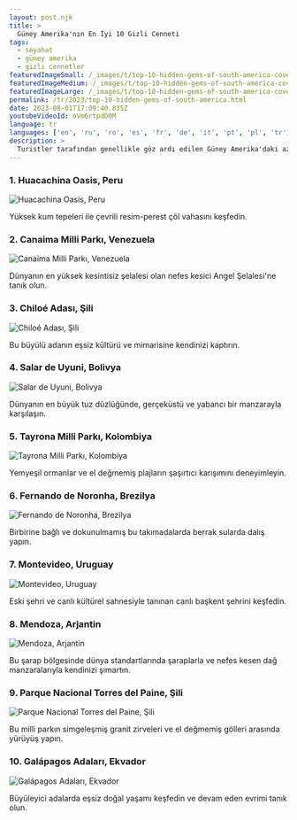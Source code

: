 ```yaml
---
layout: post.njk
title: >
  Güney Amerika'nın En İyi 10 Gizli Cenneti
tags:
  - seyahat
  - güney amerika
  - gizli cennetler
featuredImageSmall: /_images/t/top-10-hidden-gems-of-south-america-cover-tr-small.webp
featuredImageMedium: /_images/t/top-10-hidden-gems-of-south-america-cover-tr-medium.webp
featuredImageLarge: /_images/t/top-10-hidden-gems-of-south-america-cover-tr-large.webp
permalink: /tr/2023/top-10-hidden-gems-of-south-america.html
date: 2023-08-01T17:09:40.835Z
youtubeVideoId: oVm6rtpdD0M
language: tr
languages: ['en', 'ru', 'ro', 'es', 'fr', 'de', 'it', 'pt', 'pl', 'tr']
description: >
  Turistler tarafından genellikle göz ardı edilen Güney Amerika'daki az bilinen ancak etkileyici destinasyonları keşfedin.
---
```


### 1. Huacachina Oasis, Peru

![Huacachina Oasis, Peru](/_images/d/d493dc364c4626fe4f87088acc51c4c7-medium.webp)

Yüksek kum tepeleri ile çevrili resim-perest çöl vahasını keşfedin.

### 2. Canaima Milli Parkı, Venezuela

![Canaima Milli Parkı, Venezuela](/_images/2/29c0f62a2e37109041b24ccc4fddda9c-medium.webp)

Dünyanın en yüksek kesintisiz şelalesi olan nefes kesici Angel Şelalesi'ne tanık olun.

### 3. Chiloé Adası, Şili

![Chiloé Adası, Şili](/_images/d/dd4aa9876b77666ccf0e67b0c612ca87-medium.webp)

Bu büyülü adanın eşsiz kültürü ve mimarisine kendinizi kaptırın.

### 4. Salar de Uyuni, Bolivya

![Salar de Uyuni, Bolivya](/_images/0/0eb1938b61653034370d959469cfe6ba-medium.webp)

Dünyanın en büyük tuz düzlüğünde, gerçeküstü ve yabancı bir manzarayla karşılaşın.

### 5. Tayrona Milli Parkı, Kolombiya

![Tayrona Milli Parkı, Kolombiya](/_images/1/1ac7b9842d0c825ae94fc005f0cd70e8-medium.webp)

Yemyeşil ormanlar ve el değmemiş plajların şaşırtıcı karışımını deneyimleyin.

### 6. Fernando de Noronha, Brezilya

![Fernando de Noronha, Brezilya](/_images/a/a248317af20ffea605f7b1232f8760ea-medium.webp)

Birbirine bağlı ve dokunulmamış bu takımadalarda berrak sularda dalış yapın.

### 7. Montevideo, Uruguay

![Montevideo, Uruguay](/_images/a/ad186e9b3a16a17c42a5d6cc5e5ef8e6-medium.webp)

Eski şehri ve canlı kültürel sahnesiyle tanınan canlı başkent şehrini keşfedin.

### 8. Mendoza, Arjantin

![Mendoza, Arjantin](/_images/b/baf0131ddc530c53e0c03784d7ac7551-medium.webp)

Bu şarap bölgesinde dünya standartlarında şaraplarla ve nefes kesen dağ manzaralarıyla kendinizi şımartın.

### 9. Parque Nacional Torres del Paine, Şili

![Parque Nacional Torres del Paine, Şili](/_images/2/23e1448ebd5c116d0d16f7817c39e922-medium.webp)

Bu milli parkın simgeleşmiş granit zirveleri ve el değmemiş gölleri arasında yürüyüş yapın.

### 10. Galápagos Adaları, Ekvador

![Galápagos Adaları, Ekvador](/_images/8/8f30779ffc6f8ddd88bcceeabeb7b1aa-medium.webp)

Büyüleyici adalarda eşsiz doğal yaşamı keşfedin ve devam eden evrimi tanık olun.

